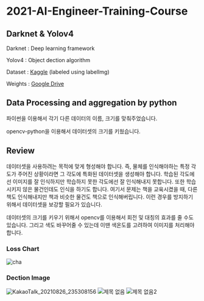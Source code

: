 # 2021-AI-Engineer-Training-Course

## Darknet & Yolov4

Darknet : Deep learning framework

Yolov4 : Object dection algorithm

Dataset : [Kaggle](https://www.kaggle.com/choemarco/mouse-book) (labeled using labelImg)

Weights : [Google Drive](https://drive.google.com/file/d/1Jy4jGshzCzajSByDK6k0YIDVVXi-z3lt/view?usp=sharing)

## Data Processing and aggregation by python

파이썬을 이용해서 각기 다른 데이터의 이름, 크기를 맞춰주었습니다.
 
opencv-python을 이용해서 데이터셋의 크기를 키웠습니다.

## Review

데이터셋을 사용하려는 목적에 맞게 형성해야 합니다.
즉, 물체를 인식해야하는 특정 각도가 주어진 상황이라면 그 각도에 특화된 데이터셋을 생성해야 합니다.
학습된 각도에선 이미지를 잘 인식하지만 학습하지 못한 각도에선 잘 인식해내지 못합니다.
또한 학습시키지 않은 물건인데도 인식을 하기도 합니다. 여기서 문제는 책을 교육시켰을 때,
다른 책도 인식해내지만 책과 비슷한 물건도 책으로 인식해버립니다. 이런 경우를 방지하기 위해서
데이터셋을 보강할 필요가 있습니다. 

데이터셋의 크기를 키우기 위해서 opencv를 이용해서 회전 및 대칭의 효과를 줄 수도 있습니다.
그리고 색도 바꾸어줄 수 있는데 이땐 색온도를 고려하여 이미지를 처리해야 합니다.

### Loss Chart

![cha](https://user-images.githubusercontent.com/57928967/131076694-0d0118f8-9e41-43b7-913d-08d9aca46905.png)

### Dection Image

![KakaoTalk_20210826_235308156](https://user-images.githubusercontent.com/57928967/131076509-914342f4-5d42-4e26-a232-4721793ace9d.png)
![제목 없음](https://user-images.githubusercontent.com/57928967/131076559-3594e545-fb8e-4af5-991c-6756ed8db5e0.png)
![제목 없음2](https://user-images.githubusercontent.com/57928967/131076582-4ba750db-eb38-4157-bd84-fa3e3c3e07b2.png)



